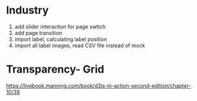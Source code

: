 # Industry
1. add slider interaction for page swtich
2. add page transition
2. import label, calculating label position
4. import all label images, read CSV file instead of mock


# Transparency- Grid
https://livebook.manning.com/book/d3js-in-action-second-edition/chapter-10/38

